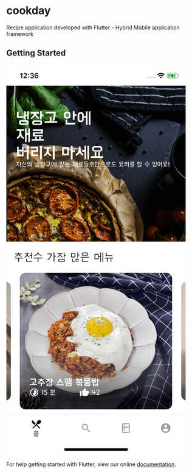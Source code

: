 # cookday

Recipe application developed with Flutter - Hybrid Mobile application framework

## Getting Started

<img src="images/screenshot/home.png">

For help getting started with Flutter, view our online
[documentation](https://flutter.io/).

